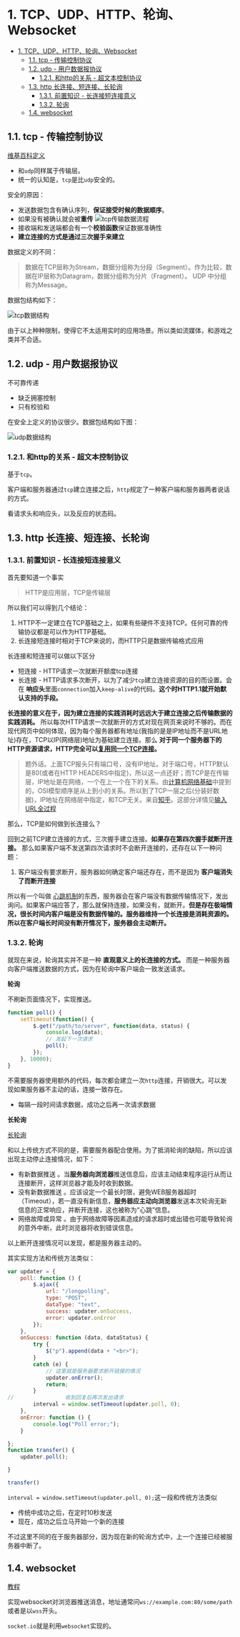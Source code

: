 # 1. TCP、UDP、HTTP、轮询、Websocket

<!-- TOC -->

- [1. TCP、UDP、HTTP、轮询、Websocket](#1-tcpudphttp轮询websocket)
  - [1.1. tcp - 传输控制协议](#11-tcp---传输控制协议)
  - [1.2. udp - 用户数据报协议](#12-udp---用户数据报协议)
    - [1.2.1. 和http的关系 - 超文本控制协议](#121-和http的关系---超文本控制协议)
  - [1.3. http 长连接、短连接、长轮询](#13-http-长连接短连接长轮询)
    - [1.3.1. 前置知识 - 长连接短连接意义](#131-前置知识---长连接短连接意义)
    - [1.3.2. 轮询](#132-轮询)
  - [1.4. websocket](#14-websocket)

<!-- /TOC -->

## 1.1. tcp - 传输控制协议

[维基百科定义](https://zh.wikipedia.org/wiki/%E4%BC%A0%E8%BE%93%E6%8E%A7%E5%88%B6%E5%8D%8F%E8%AE%AE)

* 和`udp`同样属于传输层。
* 统一的认知是，`tcp`是比`udp`安全的。

安全的原因：

* 发送数据包含有确认序列，**保证接受时候的数据顺序**。
* 如果没有被确认就会被**重传**
    ![tcp传输数据流程](https://raw.githubusercontent.com/JiangWeixian/JS-Tips/master/%E7%BD%91%E7%BB%9C%E5%9F%BA%E7%A1%80/img/Tcp_transport_example.gif)
* 接收端和发送端都会有一个**校验函数**保证数据准确性
* **建立连接的方式是通过三次握手来建立**

数据定义的不同：

> 数据在TCP层称为Stream，数据分组称为分段（Segment）。作为比较，数据在IP层称为Datagram，数据分组称为分片（Fragment）。 UDP 中分组称为Message。

数据包结构如下：

![tcp数据结构](https://raw.githubusercontent.com/JiangWeixian/JS-Tips/master/%E7%BD%91%E7%BB%9C%E5%9F%BA%E7%A1%80/img/tcpdata.PNG)

由于以上种种限制，使得它不太适用实时的应用场景。所以类如流媒体，和游戏之类并不合适。

## 1.2. udp - 用户数据报协议

不可靠传递

* 缺乏拥塞控制
* 只有校验和

在安全上定义的协议很少。数据包结构如下图：

![udp数据结构](https://raw.githubusercontent.com/JiangWeixian/JS-Tips/master/%E7%BD%91%E7%BB%9C%E5%9F%BA%E7%A1%80/img/udpdata.PNG)

### 1.2.1. 和http的关系 - 超文本控制协议

基于`tcp`。

客户端和服务器通过`tcp`建立连接之后，`http`规定了一种客户端和服务器两者说话的方式。

看请求头和响应头，以及反应的状态码。

## 1.3. http 长连接、短连接、长轮询

### 1.3.1. 前置知识 - 长连接短连接意义

首先要知道一个事实

> HTTP是应用层，TCP是传输层

所以我们可以得到几个结论：

1. HTTP不一定建立在TCP基础之上，如果有些硬件不支持TCP。任何可靠的传输协议都是可以作为HTTP基础。
2. 长连接短连接时相对于TCP来说的，而HTTP只是数据传输格式应用

长连接和短连接可以做以下区分

* 短连接 - HTTP请求一次就断开额度tcp连接
* 长连接 - HTTP请求多次断开，以为了减少`tcp`建立连接资源的目的而设置。会在 **响应头**里面`connection`加入`keep-alive`的代码。**这个时HTTP1.1就开始默认支持的手段。**

**长连接的意义在于，因为建立连接的实践消耗时远远大于建立连接之后传输数据的实践消耗。** 所以每次HTTP请求一次就断开的方式对现在网页来说时不够的。而在现代网页中如何体现，因为每个服务器都有地址(我指的是是IP地址而不是URL地址)存在，TCP以IP(网络层)地址为基础建立连接。那么 **对于同一个服务器下的HTTP资源请求，HTTP完全可以[复用同一个TCP连接](https://zh.wikipedia.org/wiki/HTTP%E6%8C%81%E4%B9%85%E8%BF%9E%E6%8E%A5)。**

> 题外话。上面TCP报头只有端口号，没有IP地址。对于端口号，HTTP默认是80(或者在HTTP HEADERS中指定)，所以这一点还好；而TCP是在传输层，IP地址是在网络，一个在上一个在下的关系。由[计算机网络基础]()中提到的，OSI模型顺序是从上到小的关系。所以到了TCP一层之后(分装好数据)，IP地址在网络层中指定，和TCP无关。来自[知乎](https://www.zhihu.com/question/54795054)。这部分详情见[输入URL全过程]()

那么，TCP是如何做到长连接么？

回到之前TCP建立连接的方式，三次握手建立连接。**如果存在第四次握手就断开连接。** 那么如果客户端不发送第四次请求时不会断开连接的，还存在以下一种问题：

1. 客户端没有要求断开，服务器如何确定客户端还存在，而不是因为 **客户端消失了而断开连接**

所以有一个叫做 [心跳机制](https://blog.csdn.net/pmt123456/article/details/58233999)的东西，服务器会在客户端没有数据传输情况下，发出询问。如果客户端应答了，那么就保持连接，如果没有，就断开。**但是存在极端情况，很长时间内客户端是没有数据传输的。服务器维持一个长连接是消耗资源的。所以在客户端长时间没有断开情况下，服务器会主动断开。**

### 1.3.2. 轮询

就现在来说，轮询其实并不是一种 **直观意义上的长连接的方式。** 而是一种服务器向客户端推送数据的方式，因为在轮询中客户端会一致发送请求。

**轮询**

不刷新页面情况下，实现推送。

```javascript
function poll() {
    setTimeout(function() {
        $.get("/path/to/server", function(data, status) {
            console.log(data);
            // 发起下一次请求
            poll();
        });
    }, 10000);
}
```

不需要服务器使用额外的代码，每次都会建立一次`http`连接，开销很大。可以发现如果服务器不主动的话，连接一致存在。

* 每隔一段时间请求数据，成功之后再一次请求数据

**长轮询**

[长轮询](https://zhuanlan.zhihu.com/p/25690011)

和以上传统方式不同的是，需要服务器配合使用。为了抵消轮询的缺陷，所以应该出现主动停止连接情况，如下：

* 有新数据推送 。当**服务器向浏览器**推送信息后，应该主动结束程序运行从而让连接断开，这样浏览器才能及时收到数据。 
* 没有新数据推送 。应该设定一个最长时限，避免WEB服务器超时（Timeout），若一直没有新信息，**服务器应主动向浏览器**发送本次轮询无新信息的正常响应，并断开连接，这也被称为“心跳”信息。
* 网络故障或异常 。由于网络故障等因素造成的请求超时或出错也可能导致轮询的意外中断，此时浏览器将收到错误信息。 

以上断开连接情况可以发现，都是服务器主动的。

其实实现方法和传统方法类似：

```javascript
var updater = {
    poll: function () {
        $.ajax({
            url: "/longpolling",
            type: "POST",
            dataType: "text",
            success: updater.onSuccess,
            error: updater.onError
        });
    },
    onSuccess: function (data, dataStatus) {
        try {
            $("p").append(data + "<br>");
        }
        catch (e) {
            // 这里就是服务器要求断开链接的情况
            updater.onError();
            return;
        }
//                收到回复后再次发出请求
        interval = window.setTimeout(updater.poll, 0);
    },
    onError: function () {
        console.log("Poll error;");
    }

};
function transfer() {
    updater.poll();

}

transfer()
```

`interval = window.setTimeout(updater.poll, 0);`这一段和传统方法类似

* 传统中成功之后，在定时10秒发送
* 现在，成功之后立马开始一个新的连接

不过这里不同的在于服务器部分，因为现在新的轮询方式中，上一个连接已经被服务器中断了。

## 1.4. websocket

[教程](http://www.ruanyifeng.com/blog/2017/05/websocket.html)

实现websocket对浏览器推送消息，地址通常问`ws://example.com:80/some/path`或者是以`wss`开头。

`socket.io`就是利用`websocket`实现的。